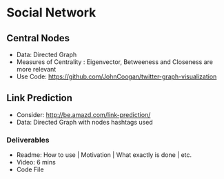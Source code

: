 # Social Network
## Central Nodes
* Data: Directed Graph
* Measures of Centrality : Eigenvector, Betweeness and Closeness are more relevant
* Use Code: https://github.com/JohnCoogan/twitter-graph-visualization
## Link Prediction
* Consider: http://be.amazd.com/link-prediction/
* Data: Directed Graph with nodes hashtags used
### Deliverables
* Readme: How to use | Motivation | What exactly is done | etc.
* Video: 6 mins
* Code File
